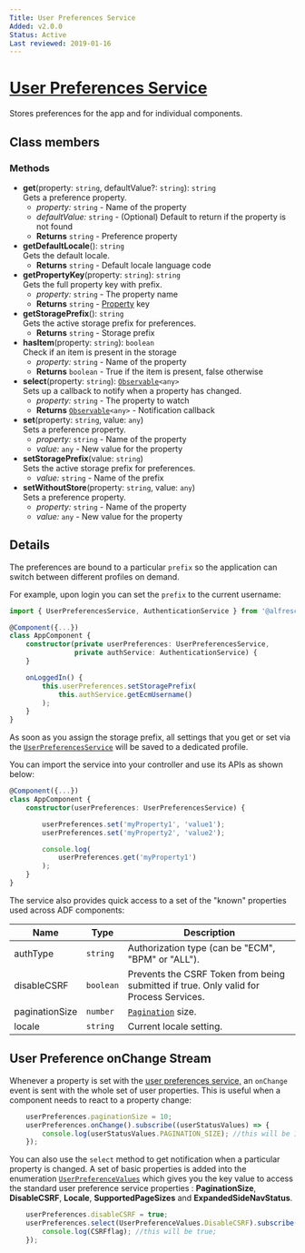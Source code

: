 ```yaml
---
Title: User Preferences Service
Added: v2.0.0
Status: Active
Last reviewed: 2019-01-16
---
```


# [User Preferences Service](../../../lib/core/src/lib/services/user-preferences.service.ts "Defined in user-preferences.service.ts")

Stores preferences for the app and for individual components.

## Class members

### Methods

-   **get**(property: `string`, defaultValue?: `string`): `string`<br/>
    Gets a preference property.
    -   _property:_ `string`  - Name of the property
    -   _defaultValue:_ `string`  - (Optional) Default to return if the property is not found
    -   **Returns** `string` - Preference property
-   **getDefaultLocale**(): `string`<br/>
    Gets the default locale.
    -   **Returns** `string` - Default locale language code
-   **getPropertyKey**(property: `string`): `string`<br/>
    Gets the full property key with prefix.
    -   _property:_ `string`  - The property name
    -   **Returns** `string` - [Property](../../../lib/content-services/src/lib/content-metadata/interfaces/property.interface.ts) key
-   **getStoragePrefix**(): `string`<br/>
    Gets the active storage prefix for preferences.
    -   **Returns** `string` - Storage prefix
-   **hasItem**(property: `string`): `boolean`<br/>
    Check if an item is present in the storage
    -   _property:_ `string`  - Name of the property
    -   **Returns** `boolean` - True if the item is present, false otherwise
-   **select**(property: `string`): [`Observable`](http://reactivex.io/documentation/observable.html)`<any>`<br/>
    Sets up a callback to notify when a property has changed.
    -   _property:_ `string`  - The property to watch
    -   **Returns** [`Observable`](http://reactivex.io/documentation/observable.html)`<any>` - Notification callback
-   **set**(property: `string`, value: `any`)<br/>
    Sets a preference property.
    -   _property:_ `string`  - Name of the property
    -   _value:_ `any`  - New value for the property
-   **setStoragePrefix**(value: `string`)<br/>
    Sets the active storage prefix for preferences.
    -   _value:_ `string`  - Name of the prefix
-   **setWithoutStore**(property: `string`, value: `any`)<br/>
    Sets a preference property.
    -   _property:_ `string`  - Name of the property
    -   _value:_ `any`  - New value for the property

## Details

The preferences are bound to a particular `prefix` so the application can switch between different profiles on demand.

For example, upon login you can set the `prefix` to the current username:

```ts
import { UserPreferencesService, AuthenticationService } from '@alfresco/adf-core';

@Component({...})
class AppComponent {
    constructor(private userPreferences: UserPreferencesService,
                private authService: AuthenticationService) {
    }

    onLoggedIn() {
        this.userPreferences.setStoragePrefix(
            this.authService.getEcmUsername()
        );
    }
}
```

As soon as you assign the storage prefix, all settings that you get or set via the [`UserPreferencesService`](../../core/services/user-preferences.service.md) will be saved to a dedicated profile.

You can import the service into your controller and use its APIs as shown below:

```ts
@Component({...})
class AppComponent {
    constructor(userPreferences: UserPreferencesService) {

        userPreferences.set('myProperty1', 'value1');
        userPreferences.set('myProperty2', 'value2');

        console.log(
            userPreferences.get('myProperty1')
        );
    }
}
```

The service also provides quick access to a set of the "known" properties used across ADF components:

| Name | Type | Description |
| ---- | ---- | ----------- |
| authType | `string` | Authorization type (can be "ECM", "BPM" or "ALL"). |
| disableCSRF | `boolean` | Prevents the CSRF Token from being submitted if true. Only valid for Process Services. |
| paginationSize | `number` | [`Pagination`](../../../lib/content-services/document-list/models/document-library.model.ts) size. |
| locale | `string` | Current locale setting. |

## User Preference onChange Stream

Whenever a property is set with the [user preferences service,](user-preferences.service.md) an `onChange` event is sent with the
whole set of user properties. This is useful when a component needs to react to a property change:

```ts
    userPreferences.paginationSize = 10;
    userPreferences.onChange().subscribe((userStatusValues) => {
        console.log(userStatusValues.PAGINATION_SIZE); //this will be 10
    });
```

You can also use the `select` method to get notification when a particular property is changed.
A set of basic properties is added into the enumeration [`UserPreferenceValues`](lib/core/src/lib/services/user-preferences.service.ts) which gives you the key value to access the standard user preference service properties : **PaginationSize**, **DisableCSRF**, **Locale**, **SupportedPageSizes** and **ExpandedSideNavStatus**.

```ts
    userPreferences.disableCSRF = true;
    userPreferences.select(UserPreferenceValues.DisableCSRF).subscribe((CSRFflag) => {
        console.log(CSRFflag); //this will be true;
    });
```
